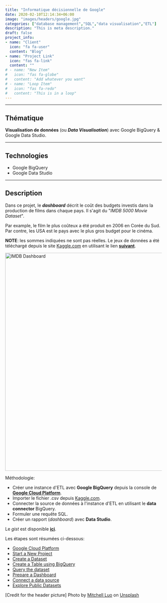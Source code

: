 ```yaml
---
title: "Informatique décisionnelle de Google"
date: 2020-02-10T12:14:34+06:00
image: "images/headers/google.jpg"
categories: ["database management","SQL","data visualisation","ETL"]
description: "This is meta description."
draft: false
project_info:
- name: "Client"
  icon: "fa fa-user"
  content: "Blog"
- name: "Project Link"
  icon: "fas fa-link"
  content: ""
# - name: "New Item"
#   icon: "fas fa-globe"
#   content: "Add whatever you want"
# - name: "Loop Item"
#   icon: "fas fa-redo"
#   content: "This is in a loop"
---
```


---

## Thématique

**Visualisation de données** (ou ***Data Visualisation***) avec Google BigQuery & Google Data Studio.

---

## Technologies

- Google BigQuery
- Google Data Studio

---

## Description

Dans ce projet, le ***dashboard*** décrit le coût des budgets investis dans la production de films dans chaque pays. Il s'agit du "*IMDB 5000 Movie Dataset*".

Par example, le film le plus coûteux a été produit en 2006 en Corée du Sud. Par contre, les USA est le pays avec le plus gros budget pour le cinéma.

**NOTE**: les sommes indiquées ne sont pas réelles. Le jeux de données a été téléchargé depuis le site [Kaggle.com](https://www.kaggle.com "Kaggle.com") en utilisant le lien [**suivant**](https://www.kaggle.com/carolzhangdc/imdb-5000-movie-dataset "IMDB 5000 Movie Dataset").

[<img alt="IMDB Dashboard" width="700" src="/images/portfolio/IMDB-project.png" />][IMDB Dashboard]

Méthodologie:

- Créer une instance d'ETL avec **Google BigQuery** depuis la console de **[Google Cloud Platform](https://console.cloud.google.com)**.
- Importer le fichier .csv depuis [Kaggle.com](https://www.kaggle.com "Kaggle.com").
- Connecter la source de données à l'instance d'ETL en utilisant le **data connector** BigQuery.
- Formuler une requête SQL.
- Créer un rapport (*dashboard*) avec **Data Studio**.

Le *gist* est disponible [**ici**](/documents/scripts_gists/create_etl_process_with_bigquery_and_data_studio.html "Create an ETL Process with Google BigQuery and Google Data Studio - HTML Version").

Les étapes sont résumées ci-dessous:

- [Google Cloud Platform](#google-cloud-platform)
- [Start a New Project](#start-a-new-project)
- [Create a Dataset](#create-a-dataset)
- [Create a Table using BigQuery](#create-a-table-using-bigquery)
- [Query the dataset](#query-the-dataset)
- [Prepare a Dashboard](#prepare-a-dashboard)
- [Connect a data source](#connect-a-data-source)
- [Explore Public Datasets](#explore-public-datasets)

<!-- credits -->
[Credit for the header picture] Photo by <a href="https://unsplash.com/@mitchel3uo?utm_source=unsplash&utm_medium=referral&utm_content=creditCopyText">Mitchell Luo</a> on <a href="https://unsplash.com/s/photos/google?utm_source=unsplash&utm_medium=referral&utm_content=creditCopyText">Unsplash</a>

<!-- definitions -->
[IMDB Dashboard]: /images/portfolio/IMDB-project.png "IMDB Dashboard"
